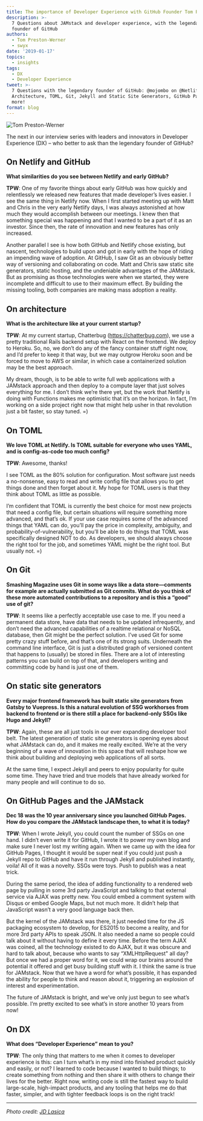 ```yaml
---
title: The importance of Developer Experience with GitHub Founder Tom Preston-Werner
description: >-
  7 Questions about JAMstack and developer experience, with the legendary
  founder of GitHub
authors:
  - Tom Preston-Werner
  - swyx
date: '2019-01-17'
topics:
  - insights
tags:
  - DX
  - Developer Experience
tweet: >-
  7 Questions with the legendary founder of GitHub: @mojombo on @Netlify,
  Architecture, TOML, Git, Jekyll and Static Site Generators, GitHub Pages, and
  more!
format: blog
---
```

![Tom Preston-Werner](/img/blog/tom-preston-werner.jpg)

The next in our interview series with leaders and innovators in Developer Experience (DX) – who better to ask than the legendary founder of GitHub?

## On Netlify and GitHub

**What similarities do you see between Netlify and early GitHub?**

**TPW**: One of my favorite things about early GitHub was how quickly and relentlessly we released new features that made developer’s lives
easier. I see the same thing in Netlify now. When I first started
meeting up with Matt and Chris in the very early Netlify days, I was
always astonished at how much they would accomplish between our
meetings. I knew then that something special was happening and that I
wanted to be a part of it as an investor. Since then, the rate of
innovation and new features has only increased.

Another parallel I see is how both GitHub and Netlify chose existing,
but nascent, technologies to build upon and got in early with the hope
of riding an impending wave of adoption. At GitHub, I saw Git as an
obviously better way of versioning and collaborating on code. Matt and
Chris saw static site generators, static hosting, and the undeniable
advantages of the JAMstack. But as promising as those technologies
were when we started, they were incomplete and difficult to use to
their maximum effect. By building the missing tooling, both companies
are making mass adoption a reality.

## On architecture

**What is the architecture like at your current startup?**

**TPW**: At my current startup, Chatterbug (https://chatterbug.com), we use a pretty traditional Rails backend setup with React on the frontend. We deploy to Heroku. So, no, we don’t do any of the fancy container stuff right now, and I’d prefer to keep it that way, but we may outgrow Heroku soon and be forced to move to AWS or similar, in which case a containerized solution may be the best approach.

My dream, though, is to be able to write full web applications with a
JAMstack approach and then deploy to a compute layer that just solves
everything for me. I don’t think we’re there yet, but the work that
Netlify is doing with Functions makes me optimistic that it’s on the
horizon. In fact, I’m working on a side project right now that might
help usher in that revolution just a bit faster, so stay tuned. =)

## On TOML

**We love TOML at Netlify. Is TOML suitable for everyone who uses
YAML, and is config-as-code too much config?**

**TPW**: Awesome, thanks!

I see TOML as the 80% solution for configuration. Most software just
needs a no-nonsense, easy to read and write config file that allows
you to get things done and then forget about it. My hope for TOML
users is that they think about TOML as little as possible.

I’m confident that TOML is currently the best choice for most new
projects that need a config file, but certain situations will require
something more advanced, and that’s ok. If your use case requires some
of the advanced things that YAML can do, you’ll pay the price in
complexity, ambiguity, and probability-of-vulnerability, but you’ll be
able to do things that TOML was specifically designed NOT to do. As
developers, we should always choose the right tool for the job, and
sometimes YAML might be the right tool. But usually not. =)

## On Git

**Smashing Magazine uses Git in some ways like a data store—comments
for example are actually submitted as Git commits. What do you think
of these more automated contributions to a repository and is this a
“good” use of git?**

**TPW**: It seems like a perfectly acceptable use case to me. If you need a permanent data store, have data that needs to be updated infrequently, and don’t need the advanced capabilities of a realtime relational or NoSQL database, then Git might be the perfect solution. I’ve used Git for some pretty crazy stuff before, and that’s one of its strong suits. Underneath the command line interface, Git is just a
distributed graph of versioned content that happens to (usually) be
stored in files. There are a lot of interesting patterns you can build
on top of that, and developers writing and committing code by hand is
just one of them.

## On static site generators

**Every major frontend framework has built static site generators from
Gatsby to Vuepress. Is this a natural evolution of SSG workhorses from
backend to frontend or is there still a place for backend-only SSGs
like Hugo and Jekyll?**

**TPW**: Again, these are all just tools in our ever expanding developer tool belt. The latest generation of static site generators is opening eyes about what JAMstack can do, and it makes me really excited. We’re at the very beginning of a wave of innovation in this space that will reshape how we think about building and deploying web applications of all sorts.

At the same time, I expect Jekyll and peers to enjoy popularity for
quite some time. They have tried and true models that have already
worked for many people and will continue to do so.

## On GitHub Pages and the JAMstack

**Dec 18 was the 10 year anniversary since you launched GitHub
Pages. How do you compare the JAMstack landscape then, to what it is
today?**

**TPW**: When I wrote Jekyll, you could count the number of SSGs on one hand. I didn’t even write it for GitHub, I wrote it to power my own blog and make sure I never lost my writing again. When we came up with the idea for GitHub Pages, I thought it would be super neat if you could just push a Jekyll repo to GitHub and have it run through Jekyll and published instantly, voila! All of it was a novelty. SSGs were toys. Push to publish was a neat trick.

During the same period, the idea of adding functionality to a rendered
web page by pulling in some 3rd party JavaScript and talking to that
external service via AJAX was pretty new. You could embed a comment
system with Disqus or embed Google Maps, but not much more. It didn’t
help that JavaScript wasn’t a very good language back then.

But the kernel of the JAMstack was there, it just needed time for the
JS packaging ecosystem to develop, for ES2015 to become a reality, and
for more 3rd party APIs to speak JSON. It also needed a name so people
could talk about it without having to define it every time. Before the
term AJAX was coined, all the technology existed to do AJAX, but it
was obscure and hard to talk about, because who wants to say
“XMLHttpRequest" all day? But once we had a proper word for it, we
could wrap our brains around the potential it offered and get busy
building stuff with it. I think the same is true for JAMstack. Now
that we have a word for what’s possible, it has expanded the ability
for people to think and reason about it, triggering an explosion of
interest and experimentation.

The future of JAMstack is bright, and we’ve only just begun to see
what’s possible. I’m pretty excited to see what’s in store another 10
years from now!

## On DX

**What does “Developer Experience” mean to you?**

**TPW**: The only thing that matters to me when it comes to developer
experience is this: can I turn what’s in my mind into finished product quickly and easily, or not? I learned to code because I wanted to build things; to create something from nothing and then share it with others to change their lives for the better. Right now, writing code is still the fastest way to build large-scale, high-impact products, and any tooling that helps me do that faster, simpler, and with tighter feedback loops is on the right track!

---

_Photo credit: [JD Lasica](https://www.flickr.com/photos/jdlasica/9734863860/)_
